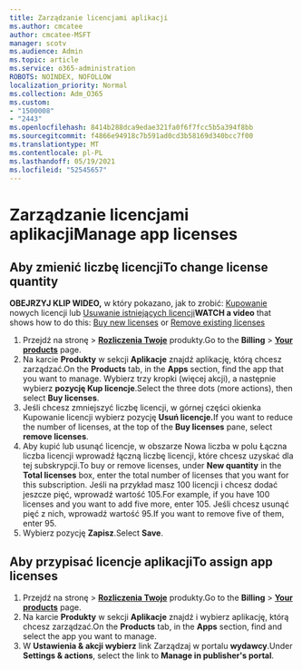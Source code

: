 ```yaml
---
title: Zarządzanie licencjami aplikacji
ms.author: cmcatee
author: cmcatee-MSFT
manager: scotv
ms.audience: Admin
ms.topic: article
ms.service: o365-administration
ROBOTS: NOINDEX, NOFOLLOW
localization_priority: Normal
ms.collection: Adm_O365
ms.custom:
- "1500008"
- "2443"
ms.openlocfilehash: 8414b288dca9edae321fa0f6f7fcc5b5a394f8bb
ms.sourcegitcommit: f4866e94918c7b591ad0cd3b58169d340bcc7f00
ms.translationtype: MT
ms.contentlocale: pl-PL
ms.lasthandoff: 05/19/2021
ms.locfileid: "52545657"
---
```

# <a name="manage-app-licenses"></a><span data-ttu-id="fc7c7-102">Zarządzanie licencjami aplikacji</span><span class="sxs-lookup"><span data-stu-id="fc7c7-102">Manage app licenses</span></span>

## <a name="to-change-license-quantity"></a><span data-ttu-id="fc7c7-103">Aby zmienić liczbę licencji</span><span class="sxs-lookup"><span data-stu-id="fc7c7-103">To change license quantity</span></span>

<span data-ttu-id="fc7c7-104">**OBEJRZYJ KLIP WIDEO,** w który pokazano, jak to zrobić: [Kupowanie](https://go.microsoft.com/fwlink/p/?linkid=2154857) nowych licencji lub [Usuwanie istniejących licencji](https://go.microsoft.com/fwlink/p/?linkid=2154938)</span><span class="sxs-lookup"><span data-stu-id="fc7c7-104">**WATCH a video** that shows how to do this: [Buy new licenses](https://go.microsoft.com/fwlink/p/?linkid=2154857) or [Remove existing licenses](https://go.microsoft.com/fwlink/p/?linkid=2154938)</span></span>

1. <span data-ttu-id="fc7c7-105">Przejdź na stronę  >  **[Rozliczenia Twoje](https://go.microsoft.com/fwlink/p/?linkid=842054)** produkty.</span><span class="sxs-lookup"><span data-stu-id="fc7c7-105">Go to the **Billing** > **[Your products](https://go.microsoft.com/fwlink/p/?linkid=842054)** page.</span></span>
2. <span data-ttu-id="fc7c7-106">Na karcie **Produkty** w sekcji **Aplikacje** znajdź aplikację, którą chcesz zarządzać.</span><span class="sxs-lookup"><span data-stu-id="fc7c7-106">On the **Products** tab, in the **Apps** section, find the app that you want to manage.</span></span> <span data-ttu-id="fc7c7-107">Wybierz trzy kropki (więcej akcji), a następnie wybierz **pozycję Kup licencje**.</span><span class="sxs-lookup"><span data-stu-id="fc7c7-107">Select the three dots (more actions), then select **Buy licenses**.</span></span>
3. <span data-ttu-id="fc7c7-108">Jeśli chcesz zmniejszyć liczbę licencji, w górnej  części okienka Kupowanie licencji wybierz pozycję **Usuń licencje.**</span><span class="sxs-lookup"><span data-stu-id="fc7c7-108">If you want to reduce the number of licenses, at the top of the **Buy licenses** pane, select **remove licenses**.</span></span>
4. <span data-ttu-id="fc7c7-109">Aby kupić lub usunąć  licencje, w  obszarze Nowa liczba w polu Łączna liczba licencji wprowadź łączną liczbę licencji, które chcesz uzyskać dla tej subskrypcji.</span><span class="sxs-lookup"><span data-stu-id="fc7c7-109">To buy or remove licenses, under **New quantity** in the **Total licenses** box, enter the total number of licenses that you want for this subscription.</span></span> <span data-ttu-id="fc7c7-110">Jeśli na przykład masz 100 licencji i chcesz dodać jeszcze pięć, wprowadź wartość 105.</span><span class="sxs-lookup"><span data-stu-id="fc7c7-110">For example, if you have 100 licenses and you want to add five more, enter 105.</span></span> <span data-ttu-id="fc7c7-111">Jeśli chcesz usunąć pięć z nich, wprowadź wartość 95.</span><span class="sxs-lookup"><span data-stu-id="fc7c7-111">If you want to remove five of them, enter 95.</span></span>
5. <span data-ttu-id="fc7c7-112">Wybierz pozycję **Zapisz**.</span><span class="sxs-lookup"><span data-stu-id="fc7c7-112">Select **Save**.</span></span>

## <a name="to-assign-app-licenses"></a><span data-ttu-id="fc7c7-113">Aby przypisać licencje aplikacji</span><span class="sxs-lookup"><span data-stu-id="fc7c7-113">To assign app licenses</span></span>

1. <span data-ttu-id="fc7c7-114">Przejdź na stronę  >  **[Rozliczenia Twoje](https://go.microsoft.com/fwlink/p/?linkid=842054)** produkty.</span><span class="sxs-lookup"><span data-stu-id="fc7c7-114">Go to the **Billing** > **[Your products](https://go.microsoft.com/fwlink/p/?linkid=842054)** page.</span></span>
2. <span data-ttu-id="fc7c7-115">Na karcie **Produkty** w sekcji **Aplikacje** znajdź i wybierz aplikację, którą chcesz zarządzać.</span><span class="sxs-lookup"><span data-stu-id="fc7c7-115">On the **Products** tab, in the **Apps** section, find and select the app you want to manage.</span></span>
3. <span data-ttu-id="fc7c7-116">W **Ustawienia & akcji wybierz** link Zarządzaj w portalu **wydawcy**.</span><span class="sxs-lookup"><span data-stu-id="fc7c7-116">Under **Settings & actions**, select the link to **Manage in publisher's portal**.</span></span>